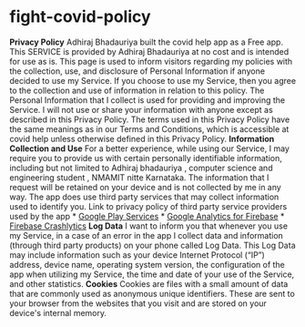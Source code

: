 # fight-covid-policy
**Privacy Policy**  Adhiraj Bhadauriya built the covid help app as a Free app. This SERVICE is provided by Adhiraj Bhadauriya at no cost and is intended for use as is.  This page is used to inform visitors regarding my policies with the collection, use, and disclosure of Personal Information if anyone decided to use my Service.  If you choose to use my Service, then you agree to the collection and use of information in relation to this policy. The Personal Information that I collect is used for providing and improving the Service. I will not use or share your information with anyone except as described in this Privacy Policy.  The terms used in this Privacy Policy have the same meanings as in our Terms and Conditions, which is accessible at covid help unless otherwise defined in this Privacy Policy.  **Information Collection and Use**  For a better experience, while using our Service, I may require you to provide us with certain personally identifiable information, including but not limited to Adhiraj bhadauriya , computer science and engineering student , NMAMIT nitte Karnataka. The information that I request will be retained on your device and is not collected by me in any way.  The app does use third party services that may collect information used to identify you.  Link to privacy policy of third party service providers used by the app  *   [Google Play Services](https://www.google.com/policies/privacy/) *   [Google Analytics for Firebase](https://firebase.google.com/policies/analytics) *   [Firebase Crashlytics](https://firebase.google.com/support/privacy/)  **Log Data**  I want to inform you that whenever you use my Service, in a case of an error in the app I collect data and information (through third party products) on your phone called Log Data. This Log Data may include information such as your device Internet Protocol (“IP”) address, device name, operating system version, the configuration of the app when utilizing my Service, the time and date of your use of the Service, and other statistics.  **Cookies**  Cookies are files with a small amount of data that are commonly used as anonymous unique identifiers. These are sent to your browser from the websites that you visit and are stored on your device's internal memory.
